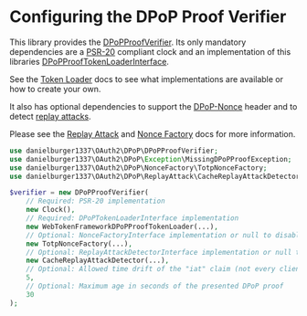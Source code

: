 # Configuring the DPoP Proof Verifier

This library provides the [DPoPProofVerifier](../src/DPoPProofVerifier.php). Its only mandatory dependencies are a [PSR-20](https://www.php-fig.org/psr/psr-20/) compliant clock and an implementation of this libraries [DPoPProofTokenLoaderInterface](../src/Loader/DPoPTokenLoaderInterface.php).

See the [Token Loader](token_loader.md) docs to see what implementations are available or how to create your own.

It also has optional dependencies to support the [DPoP-Nonce](https://datatracker.ietf.org/doc/html/rfc9449#section-8) header and to detect [replay attacks](https://datatracker.ietf.org/doc/html/rfc9449#section-11.1).

Please see the [Replay Attack](replay_attack.md) and [Nonce Factory](nonce_factory.md) docs for more information.

```php
use danielburger1337\OAuth2\DPoP\DPoPProofVerifier;
use danielburger1337\OAuth2\DPoP\Exception\MissingDPoPProofException;
use danielburger1337\OAuth2\DPoP\NonceFactory\TotpNonceFactory;
use danielburger1337\OAuth2\DPoP\ReplayAttack\CacheReplayAttackDetector;

$verifier = new DPoPProofVerifier(
    // Required: PSR-20 implementation
    new Clock(),
    // Required: DPoPTokenLoaderInterface implementation
    new WebTokenFrameworkDPoPProofTokenLoader(...),
    // Optional: NonceFactoryInterface implementation or null to disable
    new TotpNonceFactory(...),
    // Optional: ReplayAttackDetectorInterface implementation or null to disable
    new CacheReplayAttackDetector(...),
    // Optional: Allowed time drift of the "iat" claim (not every client has a perfectly synchronized clock)
    5,
    // Optional: Maximum age in seconds of the presented DPoP proof
    30
);
```

